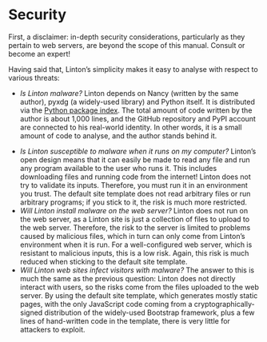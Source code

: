 # Security

First, a disclaimer: in-depth security considerations, particularly as they pertain to web servers, are beyond the scope of this manual. Consult or become an expert!

Having said that, Linton’s simplicity makes it easy to analyse with respect to various threats:

+ *Is Linton malware?* Linton depends on Nancy (written by the same author), pyxdg (a widely-used library) and Python itself. It is distributed via the [Python package index](https://pypi.org). The total amount of code written by the author is about 1,000 lines, and the GitHub repository and PyPI account are connected to his real-world identity. In other words, it is a small amount of code to analyse, and the author stands behind it.
* *Is Linton susceptible to malware when it runs on my computer?* Linton’s open design means that it can easily be made to read any file and run any program available to the user who runs it. This includes downloading files and running code from the internet! Linton does not try to validate its inputs. Therefore, you must run it in an environment you trust. The default site template does not read arbitrary files or run arbitrary programs; if you stick to it, the risk is much more restricted.
* *Will Linton install malware on the web server?* Linton does not run on the web server, as a Linton site is just a collection of files to upload to the web server. Therefore, the risk to the server is limited to problems caused by malicious files, which in turn can only come from Linton’s environment when it is run. For a well-configured web server, which is resistant to malicious inputs, this is a low risk. Again, this risk is much reduced when sticking to the default site template.
* *Will Linton web sites infect visitors with malware?* The answer to this is much the same as the previous question: Linton does not directly interact with users, so the risks come from the files uploaded to the web server. By using the default site template, which generates mostly static pages, with the only JavaScript code coming from a cryptographically-signed distribution of the widely-used Bootstrap framework, plus a few lines of hand-written code in the template, there is very little for attackers to exploit.

